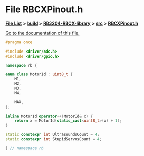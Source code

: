 
# File RBCXPinout.h

[**File List**](files.md) **>** [**build**](dir_4fef79e7177ba769987a8da36c892c5f.md) **>** [**RB3204-RBCX-library**](dir_6e2f6bf38ad600996f360c484704d30b.md) **>** [**src**](dir_2fb57cfb6554052417264f60890e0af6.md) **>** [**RBCXPinout.h**](RBCXPinout_8h.md)

[Go to the documentation of this file.](RBCXPinout_8h.md) 


````cpp
#pragma once

#include <driver/adc.h>
#include <driver/gpio.h>

namespace rb {

enum class MotorId : uint8_t {
    M1,
    M2,
    M3,
    M4,

    MAX,
};

inline MotorId operator++(MotorId& x) {
    return x = MotorId(static_cast<uint8_t>(x) + 1);
}

static constexpr int UltrasoundsCount = 4;
static constexpr int StupidServosCount = 4;

} // namespace rb
````

